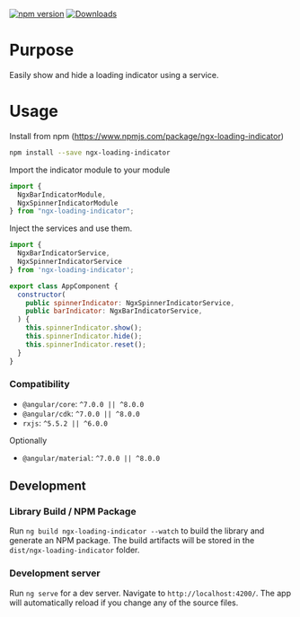 [![npm version](http://img.shields.io/npm/v/ngx-loading-indicator.svg)](https://npmjs.org/package/ngx-loading-indicator)
[![Downloads](http://img.shields.io/npm/dm/ngx-loading-indicator.svg)](https://npmjs.org/package/ngx-loading-indicator)

# Purpose

Easily show and hide a loading indicator using a service.

# Usage

Install from npm (https://www.npmjs.com/package/ngx-loading-indicator)

```sh
npm install --save ngx-loading-indicator
```

Import the indicator module to your module

```javascript
import {
  NgxBarIndicatorModule,
  NgxSpinnerIndicatorModule
} from "ngx-loading-indicator";
```

Inject the services and use them.

```javascript
import {
  NgxBarIndicatorService,
  NgxSpinnerIndicatorService
} from 'ngx-loading-indicator';

export class AppComponent {
  constructor(
    public spinnerIndicator: NgxSpinnerIndicatorService,
    public barIndicator: NgxBarIndicatorService,
  ) {
    this.spinnerIndicator.show();
    this.spinnerIndicator.hide();
    this.spinnerIndicator.reset();
  }
}
```

### Compatibility

* `@angular/core`: `^7.0.0 || ^8.0.0`
* `@angular/cdk`: `^7.0.0 || ^8.0.0`
* `rxjs`: `^5.5.2 || ^6.0.0`

Optionally 
* `@angular/material`: `^7.0.0 || ^8.0.0`

## Development

### Library Build / NPM Package
Run `ng build ngx-loading-indicator --watch` to build the library and generate an NPM package. 
The build artifacts will be stored in the `dist/ngx-loading-indicator` folder.

### Development server

Run `ng serve` for a dev server. Navigate to `http://localhost:4200/`. The app will automatically reload if you change any of the source files.

